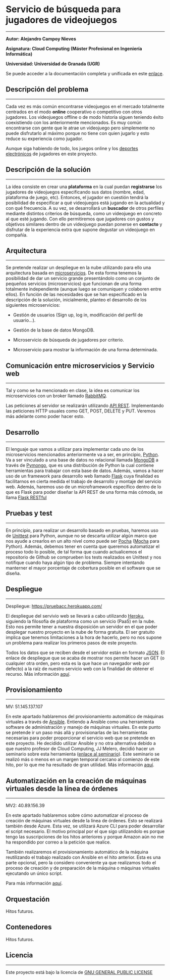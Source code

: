 # Servicio de búsqueda para jugadores de videojuegos

---

**Autor: Alejandro Campoy Nieves**

**Asignatura: Cloud Computing (Máster Profesional en Ingeniería Informática)**

**Universidad: Universidad de Granada (UGR)**

Se puede acceder a la documentación completa y unificada en este [enlace](https://alejandrocn7.github.io/Proyecto-Cloud-Computing/).

## Descripción del problema

---

Cada vez es más común encontrarse videojuegos en el mercado totalmente centrados
en el modo **online** cooperativo o competitivo con otros jugadores. Los videojuegos
offline o de modo historia siguen teniendo éxito coexistiendo con los
anteriormente mencionados. Es muy común encontrarse con gente que le atrae un
videojuego pero simplemente no puede disfrutarlo al máximo porque no tiene con
quien jugarlo y esto reduce su experiencia como jugador.

Aunque siga habiendo de todo, los juegos online y los [deportes
electrónicos](https://es.wikipedia.org/wiki/Deportes_electr%C3%B3nicos) de jugadores en este
proyecto.

## Descripción de la solución

---

La idea consiste en crear una **plataforma** en la cual puedan **registrarse** los
jugadores de videojuegos especificando sus datos (nombre, edad, plataforma de juego, etc).
Entonces, el jugador en cuestión tendrá la posibilidad de especificar a qué videojuegos
está jugando en la actualidad y con qué frecuencia. A su vez, se desarrollará un
**buscador** de otros perfiles mediante distintos criterios de búsqueda, como un
videojuego en concreto al que esté jugando. Con ello permitiremos que jugadores
con gustos y objetivos similares dentro de un videojuego puedan ponerse en **contacto**
y disfrutar de la experiencia extra que supone degustar un videojuego en compañía.

## Arquitectura

---

Se pretende realizar un despliegue en la nube utilizando para ello una arquitectura basada en
[microservicios](https://www.redhat.com/es/topics/microservices). De esta forma tenemos la posibilidad de dar un servicio grande
presentándolo como un conjunto de pequeños servicios (microservicios) que funcionan
de una forma totalmente independiente (aunque luego se comuniquen y colaboren entre ellos). En función de las necesidades que se han especificado en la descripción de la solución, inicialmente, planteo el desarrollo de los siguientes microservicios:

- Gestión de usuarios (Sign up, log in, modificación del perfil de usuario...).

- Gestión de la base de datos MongoDB.

- Microservicio de búsqueda de jugadores por criterio.

- Microservicio para mostrar la información de una forma determinada.

## Comunicación entre microservicios y Servicio web

---

Tal y como se ha mencionado en clase, la idea es comunicar los microservicios con un broker llamado [RabbitMQ](https://www.rabbitmq.com/).

Las peticiones al servidor se realizarán utilizando [API REST](https://bbvaopen4u.com/es/actualidad/api-rest-que-es-y-cuales-son-sus-ventajas-en-el-desarrollo-de-proyectos). Implementando las peticiones HTTP usuales como GET, POST, DELETE y PUT. Veremos más adelante como poder hacer esto.

## Desarrollo

---

El lenguaje que vamos a utilizar para implementar cada uno de los microservicios mencionados anteriormente va a ser, en principio, [Python](https://www.python.org/). Va a ser vinculado a una base de datos no relacional llamada [MongoDB](https://www.mongodb.com/es) a través de [Pymongo](https://api.mongodb.com/python/current/), que es una distribución de Python la cual contiene herramientas para trabajar con esta base de datos. Además, vamos a hacer uso de un framework para desarrollo web llamado [Flask](http://flask.pocoo.org/) cuya finalidad es facilitarnos en cierta medida el trabajo de desarrollo y montaje del servicio web. Además, haremos uso de un microframework específico dentro de lo que es Flask para poder diseñar la API REST de una forma más cómoda, se llama [Flask RESTful](https://flask-restful.readthedocs.io/en/latest/)

## Pruebas y test

---

En principio, para realizar un desarrollo basado en pruebas, haremos uso de [Unittest](https://docs.python.org/3/library/unittest.html) para Python, aunque no se descarta utilizar algún marco que nos ayude a crearlos en un alto nivel como puede ser [Pocha](https://github.com/rlgomes/pocha) ([Mocha](https://mochajs.org/) para Python). Además, debemos tener en cuenta que queremos automatizar el proceso todo lo posible, de tal forma que cuando actualicemos el repositorio de Github se comprueben los tests realizados en Unittest y nos notifique cuando haya algún tipo de problema. Siempre intentando manterner el mayor porcentaje de cobertura posible en el software que se diseña.

## Despliegue

---
Despliegue: https://pruebacc.herokuapp.com/

El despliegue del servivio web se llevará a cabo utilizando [Heroku](https://devcenter.heroku.com/), siguiendo la filosofía de plataforma como un servicio (PaaS) en la nube. Esto nos permite tener a nuestra disposición un servidor en el que poder desplegar nuestro proyecto en la nube de forma gratuita. El ser gratuito implica que tenemos limitaciones a la hora de hacerlo, pero no nos supone un problema para realizar los primeros pasos de este proyecto.

Todos los datos que se reciben desde el servidor están en formato [JSON](https://es.wikipedia.org/wiki/JSON). El enlace de despliegue que se acaba de mostrar nos permite hacer un GET (o cualquier otra orden, pero esta es la que hace un navegador web por defecto) a la raíz de nuestro servicio web con la finalidad de obtener el recurso. Más información [aquí](https://github.com/AlejandroCN7/Proyecto-Cloud-Computing/blob/master/docs/Despliegue.md).


## Provisionamiento

---
MV: 51.145.137.107

En este apartado hablaremos del provisionamiento automático de máquinas virtuales a través de [Ansible](https://www.ansible.com/). Entiendo a Ansible como una herramienta software de administración y manejo de máquinas virtuales. En este punto se pretende ir un paso más allá y provisionarlas de las herramientas necesarias para poder proporcionar el servicio web que se pretende en este proyecto. He decidido utilizar Ansible y no otra alternativa debido a que nuestro profesor de Cloud Computing, JJ Melero, decidió hacer un seminario sobre esta herramienta ([enlace al seminario](https://www.youtube.com/watch?v=gFd9aj78_SM&t=1277s)). Este seminario se realizó más o menos en un margen temporal cercano al comienzo de este hito, por lo que me ha resultado de gran utilidad. Más información [aquí](https://github.com/AlejandroCN7/Proyecto-Cloud-Computing/blob/master/docs/provisionamiento.md).

## Automatización en la creación de máquinas virtuales desde la línea de órdenes

---
MV2: 40.89.156.39

En este apartado hablaremos sobre cómo automatizar el proceso de creación de máquinas virtuales desde la línea de órdenes. Esto se realizará también desde Azure. Esta vez, se utilizará Azure CLI para poder desarrollar el script necesario. El motivo principal por el que sigo utilizandolo es porque tengo las suscripciones de los hitos anteriores y porque Amazon aún no me ha respondido por correo a la petición que realice.

También realizaremos el provisionamiento automático de la máquina reutilizando el trabajo realizado con Ansible en el hito anterior. Esta es una parte opcional, pero la considero conveniente ya que realizamos todo el proceso de creación y de preparación de la máquina o máquinas virtuales ejecutando un único script.

Para más información [aquí]().

## Orquestación

Hitos futuros.

## Contenedores

Hitos futuros.

## Licencia

---

Este proyecto está bajo la licencia de [GNU GENERAL PUBLIC LICENSE](https://es.wikipedia.org/wiki/GNU_General_Public_License)
